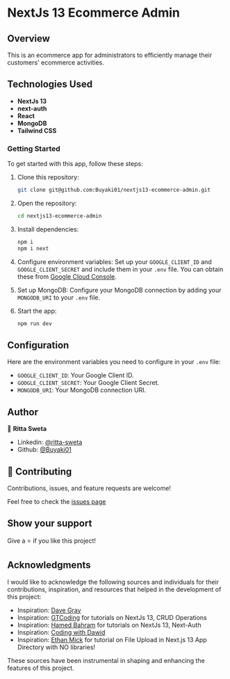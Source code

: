 # NextJs 13 Ecommerce Admin

## Overview
This is an ecommerce app for administrators to efficiently manage their customers' ecommerce activities.

## Technologies Used
- **NextJs 13**
- **next-auth**
- **React**
- **MongoDB**
- **Tailwind CSS**

### Getting Started
To get started with this app, follow these steps:

1. Clone this repository: 
    ```bash 
    git clone git@github.com:Buyaki01/nextjs13-ecommerce-admin.git
    ```

2. Open the repository: 
    ```bash 
    cd nextjs13-ecommerce-admin
    ```

3. Install dependencies: 
    ```bash 
    npm i
    npm i next
    ```

4. Configure environment variables:
    Set up your `GOOGLE_CLIENT_ID` and `GOOGLE_CLIENT_SECRET` and include them in your `.env` file. 
    You can obtain these from [Google Cloud Console](https://console.cloud.google.com).


5. Set up MongoDB:
    Configure your MongoDB connection by adding your `MONGODB_URI` to your `.env` file.
     
6. Start the app: 
    ```bash 
    npm run dev
    ``` 

## Configuration

Here are the environment variables you need to configure in your `.env` file:

- `GOOGLE_CLIENT_ID`: Your Google Client ID.
- `GOOGLE_CLIENT_SECRET`: Your Google Client Secret.
- `MONGODB_URI`: Your MongoDB connection URI.

## Author
👤 **Ritta Sweta**

- Linkedin: [@ritta-sweta](https://www.linkedin.com/in/ritta-sweta/)
- Github: [@Buyaki01](https://github.com/Buyaki01)

## 🤝 Contributing

Contributions, issues, and feature requests are welcome!

Feel free to check the [issues page](https://github.com/Buyaki01/nextjs13-ecommerce-admin/issues)

## Show your support

Give a ⭐️ if you like this project!

## Acknowledgments

I would like to acknowledge the following sources and individuals for their contributions, inspiration, and resources that helped in the development of this project:

- Inspiration: [Dave Gray](https://www.youtube.com/@DaveGrayTeachesCode)
- Inspiration: [GTCoding](https://www.youtube.com/@GTCoding) for tutorials on NextJs 13, CRUD Operations 
- Inspiration: [Hamed Bahram](https://www.youtube.com/@hamedbahram) for tutorials on NextJs 13, Next-Auth
- Inspiration: [Coding with Dawid](https://www.youtube.com/@CodingWithDawid)
- Inspiration: [Ethan Mick](https://www.youtube.com/@ethan_mick) for tutorial on File Upload in Next.js 13 App Directory with NO libraries!

These sources have been instrumental in shaping and enhancing the features of this project.
